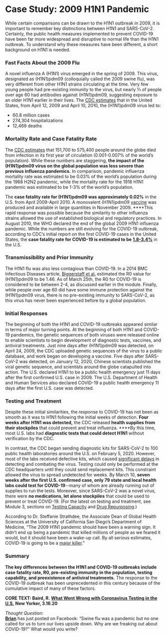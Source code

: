 # Case Study: 2009 H1N1 Pandemic

While certain comparisons can be drawn to the H1N1 outbreak in 2009, it is important to remember key distinctions between H1N1 and SARS-CoV-2. Certainly, the public health measures implemented to prevent COVID-19 have been far more widespread and disruptive to normal life than the H1N1 outbreak. To understand why these measures have been different, a short background on H1N1 is needed. 

### **Fast Facts About the 2009 Flu**

A novel influenza A \(H1N1\) virus emerged in the spring of 2009. This virus, designated as \(H1N1\)pdm09 \(colloquially called the 2009 swine flu\), was very different from other H1N1 strains circulating at the time. Very few young people had pre-existing immunity to the virus, but nearly ⅓ of people over age 60 had antibodies against \(H1N1\)pdm09, suggesting exposure to an older H1N1 earlier in their lives. The [CDC estimates](https://www.cdc.gov/flu/pandemic-resources/2009-h1n1-pandemic.html) that in the United States, from April 12, 2009 and April 10, 2010, the \(H1N1\)pdm09 virus led to: 

* 60.8 million cases
* 274,304 hospitalizations
* 12,469 deaths

### **Mortality Rate and Case Fatality Rate**

The [CDC estimates](https://www.cdc.gov/flu/pandemic-resources/2009-h1n1-pandemic.html) that 151,700 to 575,400 people around the globe died from infection in its first year of circulation \(0.001-0.007% of the world’s population\). While these numbers are staggering, **the impact of the \(H1N1\)pdm09 virus on the global population was less severe than previous influenza pandemics.** In comparison, pandemic influenza mortality rate was estimated to be 0.03% of the world’s population during the 1968 H2N2 pandemic, while the mortality rate for the 1918 H1N1 pandemic was estimated to be 1-3% of the world’s population.

The **case fatality rate for \(H1N1\)pdm09 was approximately 0.02%** in the U.S. from April 2009-April 2010. A monovalent \(H1N1\)pdm09 [vaccine](https://www.cdc.gov/mmwr/preview/mmwrhtml/mm5839a3.htm) was produced and available in large quantities in November 2009.  ****This rapid response was possible because the similarity to other influenza strains allowed the use of established biological and regulatory practices. In August 2010, the WHO declared the end of the global 2009 H1N1 influenza pandemic. While the numbers are still evolving for the COVID-19 outbreak, according to CDC’s initial report on the first COVID-19 cases in the United States, the **case fatality rate for COVID-19 is estimated to be** [**1.8-3.4%**](https://www.cdc.gov/mmwr/volumes/69/wr/mm6912e2.htm?s_cid=mm6912e2_w) in the U.S.

### **Transmissibility and Prior Immunity**

The H1N1 flu was also less contagious than COVID-19. In a 2014 BMC Infectious Diseases article, [Biggerstaff et al.](https://www.ncbi.nlm.nih.gov/pmc/articles/PMC4169819/) estimated the R0 value for \(H1N1\)pdm09 to be 1.46. As of March 25th, the R0 for COVID-19 is considered to be between 2-4, as discussed earlier in the module. Finally, while people over age 60 did have some immune protection against the \(H1N1\)pdm09 virus, there is no pre-existing immunity to SARS-CoV-2, as this virus has never been experienced before by a global population.

### Initial Responses

The beginning of both the H1N1 and COVID-19 outbreaks appeared similar in terms of major turning points. At the beginning of both H1N1 and COVID-19 pandemics, the genetic sequences of both viruses were released online to enable scientists to begin development of diagnostic tests, vaccines, and antiviral treatments. Just nine days after \(H1N1\)pdm09 was detected, on April 24, 2009, the CDC uploaded genetic sequences of the virus to a public database, and work began on developing a vaccine. Five days after SARS-CoV-2 was detected, on January 12, 2020, Chinese scientists published the viral genetic sequence, and scientists around the globe catapulted into action. The U.S. declared H1N1 to be a public health emergency just 11 days after the first confirmed U.S. case in 2009. The U.S. Department of Health and Human Services also declared COVID-19 a public health emergency 11 days after the first U.S. case was detected.

### **Testing and Treatment**

Despite these initial similarities, the response to COVID-19 has not been as smooth as it was to H1N1 following the initial weeks of detection. **Four weeks after H1N1 was detected,** the CDC released **health supplies from their stockpiles** that could prevent and treat influenza. ****By this time, most U.S. labs had **diagnostic tests that could detect H1N1** without verification by the CDC.

In contrast, the CDC began sending diagnostic kits for SARS-CoV-2 to 100 public health laboratories around the U.S. on February 5, 2020. However, most of the labs received defective kits, which caused [significant delays](https://www.newyorker.com/news/news-desk/what-went-wrong-with-coronavirus-testing-in-the-us) in detecting and combating the virus. Testing could only be performed at the CDC headquarters until they could send replacement kits. This constraint allowed the virus to spread undetected for weeks. By March 10, **seven weeks after the first U.S. confirmed case, only 79 state and local health labs could test for COVID-19**--many of whom are already running out of supplies to run the tests. Moreover, since SARS-CoV-2 was a novel virus, there were **no medications, let alone stockpiles** that could be used to prevent or treat COVID-19. \(For the latest on testing and treatment, see Module 3, sections on [Testing Capacity](https://curriculum.covidstudentresponse.org/module-3-current-situation-and-healthcare-response/testing-capacity-and-eligibility#testing-capacity) and [Drug Repurposing](https://curriculum.covidstudentresponse.org/module-3-current-situation-and-healthcare-response/ongoing-clinical-trials#recent-data-supporting-repurposed-drug-candidates-for-covid-19).\)

According to Dr. Steffanie Strathdee, the Associate Dean of Global Health Sciences at the University of California San Diego’s Department of Medicine, “The 2009 H1N1 pandemic should have been a warning sign. It didn’t end up being a pandemic that killed millions of people as we feared it would, but it should have been a wake-up call. By all serious estimates, COVID-19 is going to be a [major killer](https://www.livescience.com/covid-19-pandemic-vs-swine-flu.html).”

### Summary

**The key differences between the H1N1 and COVID-19 outbreaks include case fatality rate, R0, pre-existing immunity in the population, testing capability, and preexistence of antiviral treatments.** The response to the COVID-19 outbreak has been unprecedented in this century because of the cumulative impact of many of these factors. 

**CORE TEXT: Baird, R.** [**What Went Wrong with Coronavirus Testing in the U.S.**](https://www.newyorker.com/news/news-desk/what-went-wrong-with-coronavirus-testing-in-the-us) **New Yorker, 3.16.20**

_Thought Question:_  
[**Brian**](https://curriculum.covidstudentresponse.org/curriculum-overview/cases#case-1-brian) has just posted on Facebook: “Swine flu was a pandemic but no one called for us to turn our lives upside down. Why are we freaking out about COVID-19?” What would you write?

